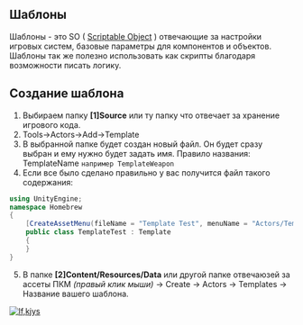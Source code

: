 ## Шаблоны

Шаблоны - это SO ( [Scriptable Object](https://unity3d.com/learn/tutorials/modules/beginner/live-training-archive/scriptable-objects) ) отвечающие за настройки игровых систем, базовые параметры для компонентов и объектов. Шаблоны так же полезно использовать как скрипты благодаря возможности писать логику. 

## Создание шаблона

1) Выбираем папку **[1]Source** или ту папку что отвечает за хранение игрового кода.
2) Tools->Actors->Add->Template 
3) В выбранной папке будет создан новый файл. Он будет сразу выбран и ему нужно будет задать имя. Правило названия: TemplateName `например TemplateWeapon` 
4) Если все было сделано правильно у вас получится файл такого содержания:
```csharp
using UnityEngine;
namespace Homebrew
{
    [CreateAssetMenu(fileName = "Template Test", menuName = "Actors/Templates/Test")]
    public class TemplateTest : Template
    {
    }
}
```
5) В папке **[2]Content/Resources/Data** или другой папке отвечаюзей за ассеты ПКМ _(правый клик мыши)_ -> Create -> Actors -> Templates -> Название вашего шаблона.

[![If,kjys](https://i.gyazo.com/df264fb0fe9db9aa9dc12e49642cdf23.png)](https://gyazo.com/df264fb0fe9db9aa9dc12e49642cdf23)